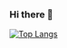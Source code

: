 ### Hi there 👋

<!--
**devcd1337/devcd1337** is a ✨ _special_ ✨ repository because its `README.md` (this file) appears on your GitHub profile.

Here are some ideas to get you started:

- 🔭 I’m currently working on ...
- 🌱 I’m currently learning ...
- 👯 I’m looking to collaborate on ...
- 🤔 I’m looking for help with ...
- 💬 Ask me about ...
- 📫 How to reach me: ...
- 😄 Pronouns: ...
- ⚡ Fun fact: ...
-->
[
![Top Langs](https://github-readme-stats.vercel.app/api/top-langs/?username=anuraghazra&layout=compact&langs_count=1)](https://github-readme-stats.vercel.app/api/top-langs/?username=anuraghazra&layout=compact&langs_count=2&hide=javascript,css&exclude_repo=github-readme-stats&custom_title=Top%20Languages&card_width=445&langs_count=2&theme=dark&hide_border=true&hide_title=true&hide_rank=true&bg_color=45,90,45,10&exclude_repo=github-readme-stats&custom_title=Top%20Languages&card_width=445&theme=dark&hide_border=true&hide_title=true&hide_rank=true)
